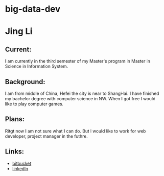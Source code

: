 # big-data-dev

# Jing Li

## Current:

I am currently in the third semester of my Master's program in Master in Science in Information System.

## Background:

I am from middle of China, Hefei the city is near to ShangHai. I have finished my bachelor degree with computer science in NW. When I got free I would like to play computer games.

## Plans: 

Ritgt now I am not sure what I can do. But I would like to work for web developer, project manager in the futhre.

## Links:

- [bitbucket](https://bitbucket.org/lijing0592/)
- [linkedIn](https://www.linkedin.com/in/jing-li-lee/)
